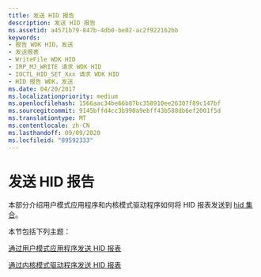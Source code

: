 ```yaml
---
title: 发送 HID 报告
description: 发送 HID 报告
ms.assetid: a4571b79-847b-4db0-be02-ac2f922162bb
keywords:
- 报告 WDK HID，发送
- 发送报表
- WriteFile WDK HID
- IRP_MJ_WRITE 请求 WDK HID
- IOCTL_HID_SET_Xxx 请求 WDK HID
- HID 报告 WDK，发送
ms.date: 04/20/2017
ms.localizationpriority: medium
ms.openlocfilehash: 1566aac34be66b87bc358910ee26307f89c147bf
ms.sourcegitcommit: 9145bffd4cc3b990a9ebff43b588db6ef2001f5d
ms.translationtype: MT
ms.contentlocale: zh-CN
ms.lasthandoff: 09/09/2020
ms.locfileid: "89592333"
---
```

# <a name="sending-hid-reports"></a>发送 HID 报告





本部分介绍用户模式应用程序和内核模式驱动程序如何将 HID 报表发送到 [hid 集合](hid-collections.md)。

本节包括下列主题：

[通过用户模式应用程序发送 HID 报表]()

[通过内核模式驱动程序发送 HID 报表]()

 

